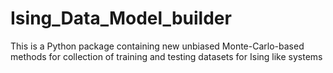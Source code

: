 # Ising_Data_Model_builder
This is a Python package containing new unbiased Monte-Carlo-based methods for collection of training and testing datasets for Ising like systems
